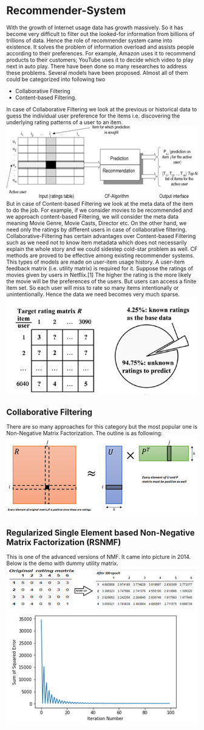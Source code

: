 # Recommender-System
With the growth of Internet usage data has growth massively. So it has become very difficult to filter out the looked-for information from billions of trillions of data. Hence the role of recommender system came into existence. It solves the problem of information overload and assists people according to their preferences. For example, Amazon uses it to recommend products to their customers; YouTube uses it to decide which video to play next in auto play. There have been done so many researches to address these problems. Several models have been proposed. Almost all of them could be categorized into following two
- Collaborative Filtering
- Content-based Filtering.

In case of Collaborative Filtering we look at the previous or historical data to guess the individual user preference for the items i.e. discovering the underlying rating patterns of a user to an item.
![](workflow.png)
But in case of Content-based Filtering we look at the meta data of the item to do the job. For example, if we consider movies to be recommended and we approach content-based Filtering, we will consider the meta data meaning Movie Genre, Movie Casts, Director etc. On the other hand, we need only the ratings by different users in case of collaborative filtering.
Collaborative-Filtering has certain advantages over Content-based Filtering such as we need not to know item metadata which does not necessarily explain the whole story and we could sidestep cold-star problem as well. CF methods are proved to be effective among existing recommender systems. This types of models are made on user-item usage history. A user-item feedback matrix (i.e. utility matrix) is required for it. Suppose the ratings of movies given by users in Netflix.[1] The higher the rating is the more likely the movie will be the preferences of the users. But users can access a finite item set. So each user will miss to rate so many items intentionally or unintentionally. Hence the data we need becomes very much sparse.
![](sparsity.png)

## Collaborative Filtering
There are so many approaches for this category but the most popular one is Non-Negative Matrix Factorization. The outline is as following:
![](NMF.png)

## Regularized Single Element based Non-Negative Matrix Factorization (RSNMF)
This is one of the advanced versions of NMF. It came into picture in 2014. Below is the demo with dummy utility matrix.
![](matrices.png)
![](error_graph.png)
